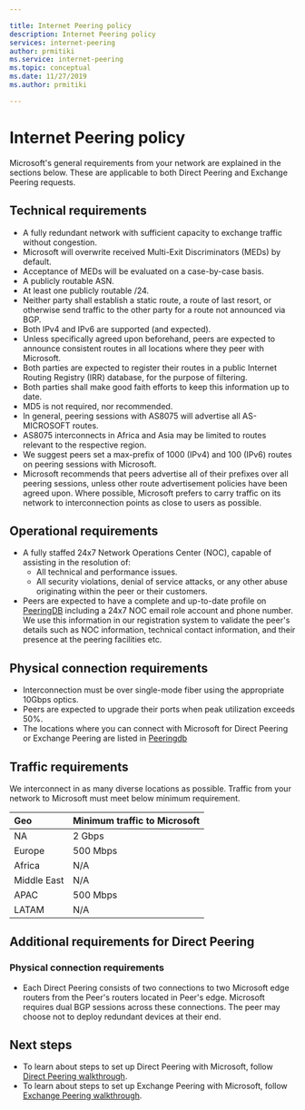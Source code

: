 ```yaml
---

title: Internet Peering policy
description: Internet Peering policy
services: internet-peering
author: prmitiki
ms.service: internet-peering
ms.topic: conceptual
ms.date: 11/27/2019
ms.author: prmitiki

---
```


# Internet Peering policy
Microsoft's general requirements from your network are explained in the sections below. These are applicable to both Direct Peering and Exchange Peering requests.

## Technical requirements
* A fully redundant network with sufficient capacity to exchange traffic without congestion.
* Microsoft will overwrite received Multi-Exit Discriminators (MEDs) by default.
* Acceptance of MEDs will be evaluated on a case-by-case basis.
* A publicly routable ASN.
* At least one publicly routable /24.
* Neither party shall establish a static route, a route of last resort, or otherwise send traffic to the other party for a route not announced via BGP.
* Both IPv4 and IPv6 are supported (and expected).
* Unless specifically agreed upon beforehand, peers are expected to announce consistent routes in all locations where they peer with Microsoft.
* Both parties are expected to register their routes in a public Internet Routing Registry (IRR) database, for the purpose of filtering.
* Both parties shall make good faith efforts to keep this information up to date.
* MD5 is not required, nor recommended.
* In general, peering sessions with AS8075 will advertise all AS-MICROSOFT routes.
* AS8075 interconnects in Africa and Asia may be limited to routes relevant to the respective region.
* We suggest peers set a max-prefix of 1000 (IPv4) and 100 (IPv6) routes on peering sessions with Microsoft.
* Microsoft recommends that peers advertise all of their prefixes over all peering sessions, unless other route advertisement policies have been agreed upon. Where possible, Microsoft prefers to carry traffic on its network to interconnection points as close to users as possible.

## Operational requirements
* A fully staffed 24x7 Network Operations Center (NOC), capable of assisting in the resolution of:
    * All technical and performance issues.
    * All security violations, denial of service attacks, or any other abuse originating within the peer or their customers.
* Peers are expected to have a complete and up-to-date profile on [PeeringDB](https://www.peeringdb.com) including a 24x7 NOC email role account and phone number. We use this information in our registration system to validate the peer's details such as NOC information, technical contact information, and their presence at the peering facilities etc.

## Physical connection requirements
* Interconnection must be over single-mode fiber using the appropriate 10Gbps optics.
* Peers are expected to upgrade their ports when peak utilization exceeds 50%.
* The locations where you can connect with Microsoft for Direct Peering or Exchange Peering are listed in [Peeringdb](https://www.peeringdb.com/net/694)

## Traffic requirements
We interconnect in as many diverse locations as possible. Traffic from your network to Microsoft must meet below minimum requirement.

| Geo             | Minimum traffic to Microsoft   |
| :-------------- |:-------------------------------|
| NA              | 2 Gbps                         |
| Europe          | 500 Mbps                       |
| Africa          | N/A                            |
| Middle East     | N/A                            |
| APAC            | 500 Mbps                       |
| LATAM           | N/A                            |


## Additional requirements for Direct Peering

### Physical connection requirements
* Each Direct Peering consists of two connections to two Microsoft edge routers from the Peer's routers located in Peer's edge. Microsoft requires dual BGP sessions across these connections. The peer may choose not to deploy redundant devices at their end.

## Next steps

* To learn about steps to set up Direct Peering with Microsoft, follow [Direct Peering walkthrough](workflows-direct.md).
* To learn about steps to set up Exchange Peering with Microsoft, follow [Exchange Peering walkthrough](workflows-exchange.md).